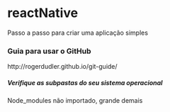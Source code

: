 # reactNative

Passo a passo para criar uma aplicação simples

<h3>Guia para usar o GitHub</h3>
http://rogerdudler.github.io/git-guide/

<h5>Verifique as subpastas do seu sistema operacional</h5>

<p> Node_modules não importado, grande demais
